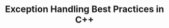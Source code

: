 ---
id: cpp-exception-handling-best-practices
title: Exception Handling Best Practices in C++
sidebar_label: Exception Handling Best Practices in C++
sidebar_position: 3
tags:
  [
    c++,
    programming,
    c++ best practices,
    c++ exception handling,
    programming best practices,
    exception handling
  ]
description: In this tutorial, we'll focus on exception handling best practices in C++. We'll cover guidelines and techniques to effectively handle exceptions in your code, ensuring robustness and maintainability. You'll learn about when to use exceptions, how to design exception hierarchies, and how to handle exceptions gracefully. Additionally, we'll discuss resource management and exception safety guarantees to prevent memory leaks and ensure program stability. Understanding exception handling best practices is crucial for writing reliable and resilient C++ applications that can gracefully handle unexpected errors and exceptions.
---